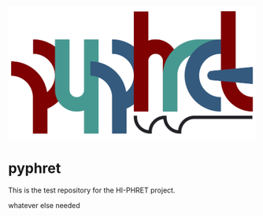 ![Image description](https://github.com/danieleancora/pyphret/blob/master/test_images/IMG_0585.jpg?raw=true)
# pyphret

This is the test repository for the HI-PHRET project.

whatever else needed
